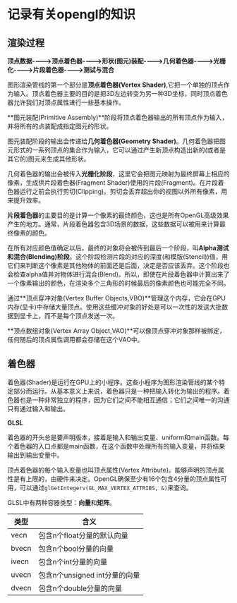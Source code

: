 记录有关opengl的知识
==================

渲染过程
--------------

**顶点数据---->顶点着色器---->形状(图元)装配---->几何着色器---->光栅化---->片段着色器---->测试与混合**

图形渲染管线的第一个部分是**顶点着色器(Vertex Shader)**,它把一个单独的顶点作为输入。顶点着色器主要的目的是把3D左边转变为另一种3D坐标，同时顶点着色器允许我们对顶点属性进行一些基本操作。

**图元装配(Primitive Assembly)**阶段将顶点着色器输出的所有顶点作为输入，并将所有的点装配成指定图元的形状。

图元装配阶段的输出会传递给**几何着色器(Geometry Shader)**。几何着色器把图元形式的一系列顶点的集合作为输入，它可以通过产生新顶点构造出新的(或者是其它的)图元来生成其他形状。

几何着色器的输出会被传入**光栅化阶段**，这里它会把图元映射为最终屏幕上相应的像素，生成供片段着色器(Fragment Shader)使用的片段(Fragment)。在片段着色器运行之前会执行剪切(Clipping)。剪切会丢弃超出你的视图以外所有像素，用来提升效率。

**片段着色器**的主要目的是计算一个像素的最终颜色，这也是所有OpenGL高级效果产生的地方。通常，片段着色器包含3D场景的数据，这些数据可以被用来计算最终像素的颜色。

在所有对应颜色值确定以后，最终的对象将会被传到最后一个阶段，叫**Alpha测试和混合(Blending)阶段**。这个阶段检测片段的对应的深度(和模版(Stencil))值，用它们来判断这个像素是其他物体的前面还是后面，决定是否应该丢弃。这个阶段也会检查alpha值并对物体进行混合(Blend)。所以，即使在片段着色器中计算出来了一个像素输出的颜色，在渲染多个三角形的时候最后的像素颜色也可能完全不同。

通过**顶点穿冲对象(Vertex Buffer Objects,VBO)**管理这个内存，它会在GPU内存(显卡)中存储大量顶点。使用这些缓冲对象的好处是可以一次性的发送大批数据到显卡上，而不是每个顶点发送一次。

**顶点数组对象(Vertex Array Object,VAO)**可以像顶点穿冲对象那样被绑定，任何随后的顶点属性调用都会存储在这个VAO中。

着色器
-----------------------
着色器(Shader)是运行在GPU上的小程序。这些小程序为图形渲染管线的某个特定部分而运行。从基本意义上来说，着色器只是一种把输入转化为输出的程序。着色器也是一种非常独立的程序，因为它们之间不能相互通信；它们之间唯一的沟通只有通过输入和输出。

**GLSL**

着色器的开头总是要声明版本，接着是输入和输出变量、uniform和main函数。每个着色器的入口点都是main函数，在这个函数中处理所有的输入变量，并将结果输出到输出变量中。

顶点着色器的每个输入变量也叫顶点属性(Vertex Attribute)。能够声明的顶点属性是有上限的，由硬件来决定。OpenGL确保至少有16个包含4分量的顶点属性可用，可以通过`glGetIntegerv(GL_MAX_VERTEX_ATTRIBS, &)`来查询。

GLSL中有两种容器类型：**向量**和**矩阵**。

|	类型	|	含义	|
| -------	| ------	|
| vecn		| 包含n个float分量的默认向量		|
| bvecn	| 包含n个bool分量的向量			|
| ivecn	| 包含n个int分量的向量				|
| uvecn	| 包含n个unsigned int分量的向量 	|
| dvecn	| 包含n个double分量的向量			|

